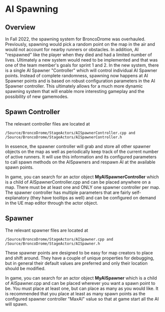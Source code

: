 # AI Spawning

## Overview

In Fall 2022, the spawning system for BroncoDrome was overhauled. Previously, spawning would pick a random point on the map in the air and would not account for nearby runners or obstacles. In addition, AI "respawned" like the player when they died and had a limited number of lives. Ultimately a new system would need to be implemented and that was one of the team member's goals for sprint 1 and 2. In the new system, there is a single AI Spawner "Controller" which will control individual AI Spawner points. Instead of complete randomness, spawning now happens at AI Spawner points and is based on robust configuration parameters in the AI Spawner controller. This ultimately allows for a much more dynamic spawning system that will enable more interesting gameplay and the possibility of new gamemodes.

## Spawn Controller

The relevant controller files are located at 
```
/Source/BroncoDrome/StageActors/AISpawnerController.cpp and /Source/BroncoDrome/StageActors/AISpawnerController.h
```

In essence, the spawner controller will grab and store all other spawner objects on the map as well as periodically keep track of the current number of active runners. It will use this information and its configured parameters to call spawn methods on the AISpawners and respawn AI at the available spawn points.

In game, you can search for an actor object **MyAISpawnerController** which is a child of AISpawnerController.cpp and can be placed anywhere on a map. There must be at least one and ONLY one spawner controller per map. The spawner controller has multiple parameters that are fairly self-explanatory (they have tooltips as well) and can be configured on demand in the UE map editor through the actor object.

## Spawner

The relevant spawner files are located at 
```
/Source/BroncoDrome/StageActors/AISpawner.cpp and /Source/BroncoDrome/StageActors/AISpawner.h
```

These spawner points are designed to be easy for map creators to place and shift around. They have a couple of unique properties for debugging, but in general their default values are preferred and only their location should be modified.

In game, you can search for an actor object **MyAISpawner** which is a child of AISpawner.cpp and can be placed wherever you want a spawn point to be. You must place at least one, but can place as many as you would like. It is recommended that you place at least as many spawn points as the configured spawner controller "MaxAI" value so that at game start all the AI will spawn.
